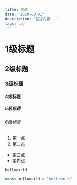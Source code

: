 ```yaml
---
title: 测试 
date: "2020-08-01"
description: "描述内容..."
tags: tag
---
```

# 1级标题
## 2级标题
### 3级标题
#### 4级标题
##### 5级标题
###### 6级标题
1. 第一点
2. 第二点
- 第三点
- 第四点

`helloworld`

```javascript
const helloworld = 'helloworld'
```